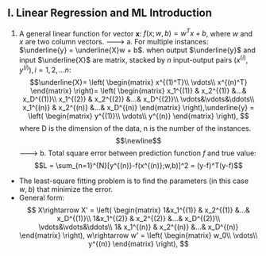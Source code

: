 ## I. Linear Regression and ML Introduction
1. A general linear function for vector **x**: $f(x;w,b) =w^Tx+b$, where $w$ and $x$ are two column vectors.
---> a. For multiple instances: $\underline{y} = \underline{X}w + b$. when output $\underline{y}$ and input $\underline{X}$ are matrix, stacked by $n$ input-output pairs $(x^{(i)},y^{(i)}), i = 1,2,...n$:
$$\underline{X}=
\left(
 \begin{matrix}
   x^{(1)^T}\\
   \vdots\\
   x^{(n)^T}
  \end{matrix} 
\right)=
\left(
 \begin{matrix}
   x_1^{(1)} & x_2^{(1)} &...& x_D^{(1)}\\
   x_1^{(2)} & x_2^{(2)} &...& x_D^{(2)}\\
  \vdots&\vdots&\ddots\\
   x_1^{(n)} & x_2^{(n)} &...& x_D^{(n)}
  \end{matrix} 
\right),\underline{y} = \left(
 \begin{matrix}
   y^{(1)}\\
   \vdots\\
   y^{(n)}
  \end{matrix} 
\right),
$$where D is the dimension of the data, n is the number of the instances. $$\newline$$
---> b. Total square error between prediction function $f$ and true value: $$L = \sum_{n=1}^{N}[y^{(n)}-f(x^{(n)};w,b)]^2 = (y-f)^T(y-f)$$ 
 - The least-square fitting problem is to find the parameters (in this case $w,b$) that minimize the error.
 - General form: 
 $$
 X\rightarrow X' = \left(
 \begin{matrix}
   1&x_1^{(1)} & x_2^{(1)} &...& x_D^{(1)}\\
   1&x_1^{(2)} & x_2^{(2)} &...& x_D^{(2)}\\
  \vdots&\vdots&\ddots\\
   1& x_1^{(n)} & x_2^{(n)} &...& x_D^{(n)}
  \end{matrix} 
\right),
w\rightarrow w' = \left(
 \begin{matrix}
   w_0\\
   \vdots\\
   y^{(n)}
  \end{matrix} 
\right),
 $$

<!--stackedit_data:
eyJoaXN0b3J5IjpbLTE5MjAzOTgxNjMsLTE1OTY4MzE4MywtMT
g0MDQwNzgxNSwtMTcxNzIyOTQ4MywtMTcwNjk5MjY2OV19
-->